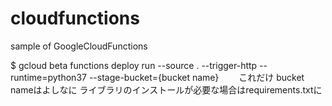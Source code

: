# cloudfunctions
sample of GoogleCloudFunctions

$ gcloud beta functions deploy run --source . --trigger-http --runtime=python37 --stage-bucket={bucket name}　　
これだけ
bucket nameはよしなに
ライブラリのインストールが必要な場合はrequirements.txtに

